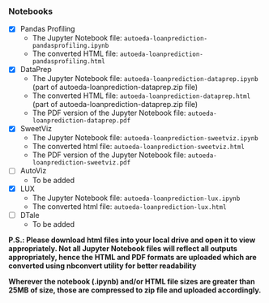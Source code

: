 
### Notebooks

- [X] Pandas Profiling
  - The Jupyter Notebook file: ``` autoeda-loanprediction-pandasprofiling.ipynb ```
  - The converted HTML file: ``` autoeda-loanprediction-pandasprofiling.html ```
- [X] DataPrep
  - The Jupyter Notebook file: ``` autoeda-loanprediction-dataprep.ipynb ``` (part of autoeda-loanprediction-dataprep.zip file)
  - The converted HTML file: ``` autoeda-loanprediction-dataprep.html ``` (part of autoeda-loanprediction-dataprep.zip file)
  - The PDF version of the Jupyter Notebook file: ``` autoeda-loanprediction-dataprep.pdf ```
- [X] SweetViz
  - The Jupyter Notebook file: ``` autoeda-loanprediction-sweetviz.ipynb ```
  - The converted html file: ``` autoeda-loanprediction-sweetviz.html ```
  - The PDF version of the Jupyter Notebook file: ``` autoeda-loanprediction-sweetviz.pdf ```
- [ ] AutoViz
  - To be added
- [X] LUX
  - The Jupyter Notebook file: ``` autoeda-loanprediction-lux.ipynb ```
  - The converted html file: ``` autoeda-loanprediction-lux.html ```
- [ ] DTale
  - To be added


**P.S.: Please download html files into your local drive and open it to view appropriately. Not all Jupyter Notebook files will reflect all outputs appropriately, hence the HTML and PDF formats are uploaded which are converted using nbconvert utility for better readability**

**Wherever the notebook (.ipynb) and/or HTML file sizes are greater than 25MB of size, those are compressed to zip file and uploaded accordingly.**
